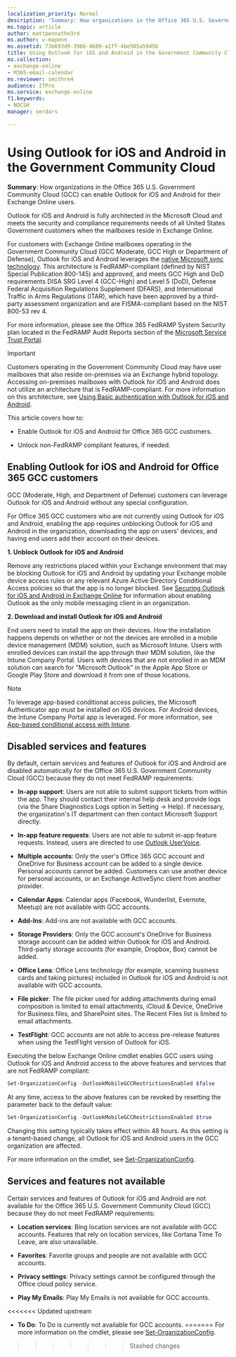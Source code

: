 ```yaml
---
localization_priority: Normal
description: 'Summary: How organizations in the Office 365 U.S. Government Community Cloud (GCC) can enable Outlook for iOS and Android for their users.'
ms.topic: article
author: mattpennathe3rd
ms.author: v-mapenn
ms.assetid: 73b693d9-39bb-4689-a1ff-4be505a5945b
title: Using Outlook for iOS and Android in the Government Community Cloud
ms.collection: 
- exchange-online
- M365-email-calendar
ms.reviewer: smithre4
audience: ITPro
ms.service: exchange-online
f1.keywords:
- NOCSH
manager: serdars

---
```


# Using Outlook for iOS and Android in the Government Community Cloud

 **Summary**: How organizations in the Office 365 U.S. Government Community Cloud (GCC) can enable Outlook for iOS and Android for their Exchange Online users.

Outlook for iOS and Android is fully architected in the Microsoft Cloud and meets the security and compliance requirements needs of all United States Government customers when the mailboxes reside in Exchange Online.

For customers with Exchange Online mailboxes operating in the Government Community Cloud (GCC Moderate, GCC High or Department of Defense), Outlook for iOS and Android leverages the [native Microsoft sync technology](https://docs.microsoft.com/exchange/clients-and-mobile-in-exchange-online/outlook-for-ios-and-android/outlook-for-ios-and-android). This architecture is FedRAMP-compliant (defined by NIST Special Publication 800-145) and approved, and meets GCC High and DoD requirements DISA SRG Level 4 (GCC-High) and Level 5 (DoD), Defense Federal Acquisition Regulations Supplement (DFARS), and International Traffic in Arms Regulations (ITAR), which have been approved by a third-party assessment organization and are FISMA-compliant based on the NIST 800-53 rev 4.

For more information, please see the Office 365 FedRAMP System Security plan located in the FedRAMP Audit Reports section of the [Microsoft Service Trust Portal](https://servicetrust.microsoft.com/).

> [!IMPORTANT]
> Customers operating in the Government Community Cloud may have user mailboxes that also reside on-premises via an Exchange hybrid topology. Accessing on-premises mailboxes with Outlook for iOS and Android does not utilize an architecture that is FedRAMP-compliant. For more information on this architecture, see [Using Basic authentication with Outlook for iOS and Android](https://docs.microsoft.com/Exchange/clients/outlook-for-ios-and-android/use-basic-auth).

This article covers how to:

- Enable Outlook for iOS and Android for Office 365 GCC customers.

- Unlock non-FedRAMP compliant features, if needed.

## Enabling Outlook for iOS and Android for Office 365 GCC customers

GCC (Moderate, High, and Department of Defense) customers can leverage Outlook for iOS and Android without any special configuration.

For Office 365 GCC customers who are not currently using Outlook for iOS and Android, enabling the app requires unblocking Outlook for iOS and Android in the organization, downloading the app on users' devices, and having end users add their account on their devices.

 **1. Unblock Outlook for iOS and Android**

Remove any restrictions placed within your Exchange environment that may be blocking Outlook for iOS and Android by updating your Exchange mobile device access rules or any relevant Azure Active Directory Conditional Access policies so that the app is no longer blocked. See [Securing Outlook for iOS and Android in Exchange Online](secure-outlook-for-ios-and-android.md) for information about enabling Outlook as the only mobile messaging client in an organization.

 **2. Download and install Outlook for iOS and Android**

End users need to install the app on their devices. How the installation happens depends on whether or not the devices are enrolled in a mobile device management (MDM) solution, such as Microsoft Intune. Users with enrolled devices can install the app through their MDM solution, like the Intune Company Portal. Users with devices that are not enrolled in an MDM solution can search for "Microsoft Outlook" in the Apple App Store or Google Play Store and download it from one of those locations.

> [!NOTE]
> To leverage app-based conditional access policies, the Microsoft Authenticator app must be installed on iOS devices. For Android devices, the Intune Company Portal app is leveraged. For more information, see [App-based conditional access with Intune](https://docs.microsoft.com/intune/app-based-conditional-access-intune).

## Disabled services and features

By default, certain services and features of Outlook for iOS and Android are disabled automatically for the Office 365 U.S. Government Community Cloud (GCC) because they do not meet FedRAMP requirements:

- **In-app support**: Users are not able to submit support tickets from within the app. They should contact their internal help desk and provide logs (via the Share Diagnostics Logs option in Setting -> Help). If necessary, the organization's IT department can then contact Microsoft Support directly.

- **In-app feature requests**: Users are not able to submit in-app feature requests. Instead, users are directed to use [Outlook UserVoice](http://outlook.uservoice.com).

- **Multiple accounts**: Only the user's Office 365 GCC account and OneDrive for Business account can be added to a single device. Personal accounts cannot be added. Customers can use another device for personal accounts, or an Exchange ActiveSync client from another provider.

- **Calendar Apps**: Calendar apps (Facebook, Wunderlist, Evernote, Meetup) are not available with GCC accounts.

- **Add-Ins**: Add-ins are not available with GCC accounts.

- **Storage Providers**: Only the GCC account's OneDrive for Business storage account can be added within Outlook for iOS and Android. Third-party storage accounts (for example, Dropbox, Box) cannot be added.

- **Office Lens**: Office Lens technology (for example, scanning business cards and taking pictures) included in Outlook for iOS and Android is not available with GCC accounts.

- **File picker**: The file picker used for adding attachments during email composition is limited to email attachments, iCloud & Device, OneDrive for Business files, and SharePoint sites. The Recent Files list is limited to email attachments.

- **TestFlight**: GCC accounts are not able to access pre-release features when using the TestFlight version of Outlook for iOS.

Executing the below Exchange Online cmdlet enables GCC users using Outlook for iOS and Android access to the above features and services that are not FedRAMP compliant:

```PowerShell
Set-OrganizationConfig -OutlookMobileGCCRestrictionsEnabled $false
```

At any time, access to the above features can be revoked by resetting the parameter back to the default value:

```PowerShell
Set-OrganizationConfig -OutlookMobileGCCRestrictionsEnabled $true
```

Changing this setting typically takes effect within 48 hours. As this setting is a tenant-based change, all Outlook for iOS and Android users in the GCC organization are affected.

For more information on the cmdlet, see [Set-OrganizationConfig](https://docs.microsoft.com/powershell/module/exchange/set-organizationconfig?view=exchange-ps).

## Services and features not available

Certain services and features of Outlook for iOS and Android are not available for the Office 365 U.S. Government Community Cloud (GCC) because they do not meet FedRAMP requirements:

- **Location services**: Bing location services are not available with GCC accounts. Features that rely on location services, like Cortana Time To Leave, are also unavailable.

- **Favorites**: Favorite groups and people are not available with GCC accounts.

- **Privacy settings**: Privacy settings cannot be configured through the Office cloud policy service.

- **Play My Emails**: Play My Emails is not available for GCC accounts.

<<<<<<< Updated upstream
- **To Do**: To Do is currently not available for GCC accounts.
=======
For more information on the cmdlet, please see [Set-OrganizationConfig](https://docs.microsoft.com/powershell/module/exchange/set-organizationconfig?view=exchange-ps).
>>>>>>> Stashed changes
